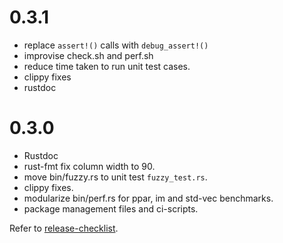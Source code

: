 0.3.1
=====

* replace `assert!()` calls with `debug_assert!()`
* improvise check.sh and perf.sh
* reduce time taken to run unit test cases.
* clippy fixes
* rustdoc

0.3.0
=====

* Rustdoc
* rust-fmt fix column width to 90.
* move bin/fuzzy.rs to unit test `fuzzy_test.rs`.
* clippy fixes.
* modularize bin/perf.rs for ppar, im and std-vec benchmarks.
* package management files and ci-scripts.

Refer to [release-checklist][release-checklist].

[release-checklist]: https://prataprc.github.io/rust-crates-release-checklist.html
